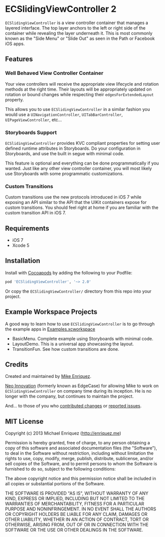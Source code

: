 # ECSlidingViewController 2

`ECSlidingViewController` is a view controller container that manages a layered interface. The top layer anchors to the left or right side of the container while revealing the layer underneath it. This is most commonly known as the "Side Menu" or "Slide Out" as seen in the Path or Facebook iOS apps.

## Features

### Well Behaved View Controller Container

Your view controllers will receive the appropriate view lifecycle and rotation methods at the right time. Their layouts will be appropriately updated on rotation or bound changes while respecting their `edgesForExtendedLayout` property.

This allows you to use `ECSlidingViewController` in a similar fashion you would use a `UINavigationController`, `UITabBarController`, `UIPageViewController`, etc...

### Storyboards Support

`ECSlidingViewController` provides KVC compliant properties for setting user defined runtime attributes in Storyboards. Do your configuration in Storyboards, and use the built in segue with minimal code.

This feature is optional and everything can be done programmatically if you wanted. Just like any other view controller container, you will most likely use Storyboards with some programmatic customizations.

### Custom Transitions

Custom transitions use the new protocols introduced in iOS 7 while exposing an API similar to the API that the UIKit containers expose for custom transitions. You should feel right at home if you are familiar with the custom transition API in iOS 7.

## Requirements

* iOS 7
* Xcode 5

## Installation

Install with [Cocoapods](http://cocoapods.org) by adding the following to your Podfile:

``` ruby
pod 'ECSlidingViewController', '~> 2.0'
```

Or copy the `ECSlidingViewController/` directory from this repo into your project.

## Example Workspace Projects

A good way to learn how to use `ECSlidingViewController` is to go through the example apps in [Examples.xcworkspace](http://github.com/edgecase/ECSlidingViewController/blob/master/Examples.xcworkspace)

* BasicMenu. Complete example using Storyboards with minimal code.
* LayoutDemo. This is a universal app showcasing the layout.
* TransitionFun. See how custom transitions are done.

## Credits

Created and maintained by [Mike Enriquez](http://enriquez.me).

[Neo Innovation](http://neo.com) (formerly known as EdgeCase) for allowing Mike to work on `ECSlidingViewController` on company time during its inception. He is no longer with the company, but continues to maintain the project.

And... to those of you who [contributed changes](https://github.com/edgecase/ECSlidingViewController/graphs/contributors) or [reported issues](https://github.com/edgecase/ECSlidingViewController/issues).

## MIT License

Copyright (c) 2013 Michael Enriquez (http://enriquez.me)

Permission is hereby granted, free of charge, to any person obtaining a copy
of this software and associated documentation files (the "Software"), to deal
in the Software without restriction, including without limitation the rights
to use, copy, modify, merge, publish, distribute, sublicense, and/or sell
copies of the Software, and to permit persons to whom the Software is
furnished to do so, subject to the following conditions:

The above copyright notice and this permission notice shall be included in
all copies or substantial portions of the Software.

THE SOFTWARE IS PROVIDED "AS IS", WITHOUT WARRANTY OF ANY KIND, EXPRESS OR
IMPLIED, INCLUDING BUT NOT LIMITED TO THE WARRANTIES OF MERCHANTABILITY,
FITNESS FOR A PARTICULAR PURPOSE AND NONINFRINGEMENT. IN NO EVENT SHALL THE
AUTHORS OR COPYRIGHT HOLDERS BE LIABLE FOR ANY CLAIM, DAMAGES OR OTHER
LIABILITY, WHETHER IN AN ACTION OF CONTRACT, TORT OR OTHERWISE, ARISING FROM,
OUT OF OR IN CONNECTION WITH THE SOFTWARE OR THE USE OR OTHER DEALINGS IN
THE SOFTWARE.
